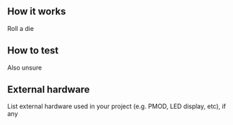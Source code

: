 <!---

This file is used to generate your project datasheet. Please fill in the information below and delete any unused
sections.

You can also include images in this folder and reference them in the markdown. Each image must be less than
512 kb in size, and the combined size of all images must be less than 1 MB.
-->

## How it works

Roll a die

## How to test

Also unsure

## External hardware

List external hardware used in your project (e.g. PMOD, LED display, etc), if any
